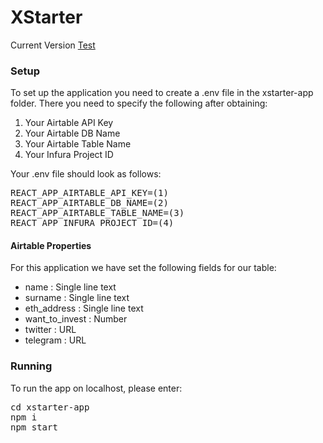 # XStarter

<span>Current Version <a href="https://awesome-varahamihira-41b940.netlify.app/">Test</a></span>

<h3>Setup</h3>
<p>To set up the application you need to create a .env file in the xstarter-app folder. There you need to specify the following after obtaining:</p>
<ol>
    <li>Your Airtable API Key</li>
    <li>Your Airtable DB Name</li>
    <li>Your Airtable Table Name</li>
    <li>Your Infura Project ID</li>
</ol>
<p>Your .env file should look as follows:</p>
<pre>
REACT_APP_AIRTABLE_API_KEY=(1)
REACT_APP_AIRTABLE_DB_NAME=(2)
REACT_APP_AIRTABLE_TABLE_NAME=(3)
REACT_APP_INFURA_PROJECT_ID=(4)
</pre>

<h4>Airtable Properties</h4>
<p>For this application we have set the following fields for our table:</p>
<ul>
    <li>name : Single line text</li>
    <li>surname : Single line text</li>
    <li>eth_address : Single line text</li>
    <li>want_to_invest : Number </li>
    <li>twitter : URL</li>
    <li>telegram : URL</li>
</ul>


<h3>Running</h3>
<p>To run the app on localhost, please enter:</p>
<pre>
cd xstarter-app
npm i 
npm start
</pre>


